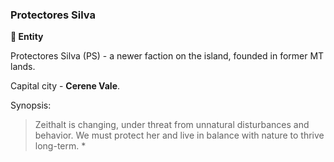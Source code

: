 ### Protectores Silva

**🪪 Entity**

Protectores Silva (PS) - a newer faction on the island, founded in former MT lands.

Capital city - **Cerene Vale**.

Synopsis:
> Zeithalt is changing, under threat from unnatural disturbances and behavior. We must protect her and live in balance with nature to thrive long-term. *
<!--stackedit_data:
eyJoaXN0b3J5IjpbMTE4Nzg2MjI4Ml19
-->